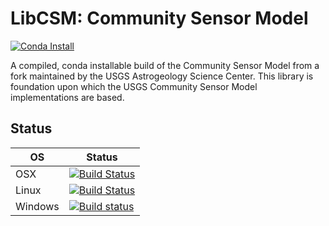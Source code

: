 # LibCSM: Community Sensor Model

[![Conda Install](https://anaconda.org/usgs-astrogeology/libcsm/badges/installer/conda.svg)](https://anaconda.org/usgs-astrogeology/libcsm)

A compiled, conda installable build of the Community Sensor Model from a fork maintained by the USGS Astrogeology Science Center.  This library is foundation upon which the USGS Community Sensor Model implementations are based.

## Status

| OS    | Status |
|-------|--------|
| OSX   | [![Build Status](https://travis-ci.org/USGS-Astrogeology/conda-libcsm.svg?branch=master)](https://travis-ci.org/USGS-Astrogeology/conda-libcsm) |
|Linux  | [![Build Status](https://travis-ci.org/USGS-Astrogeology/conda-libcsm.svg?branch=master)](https://travis-ci.org/USGS-Astrogeology/conda-libcsm) |
|Windows| [![Build status](https://ci.appveyor.com/api/projects/status/98ht5nvo0n3rcfnq?svg=true)](https://ci.appveyor.com/project/jlaura/conda-libcsm)|
